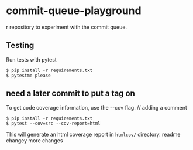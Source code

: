 # commit-queue-playground

r repository to experiment with the commit queue.


## Testing
Run tests with pytest
```
$ pip install -r requirements.txt
$ pytestme please
```
## need a later commit to put a tag on 
To get code coverage information, use the --cov flag.
// adding a comment
```
$ pip install -r requirements.txt
$ pytest --cov=src --cov-report=html
```

This will generate an html coverage report in `htmlcov/` directory.
readme changey more changes
